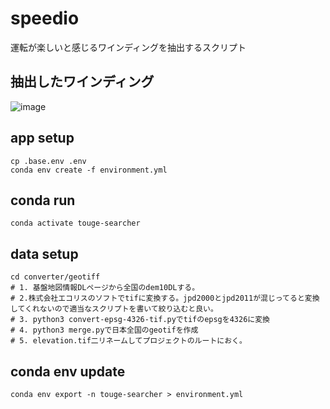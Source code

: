 # speedio

運転が楽しいと感じるワインディングを抽出するスクリプト

## 抽出したワインディング

![image](https://github.com/ritogk/speedio/assets/72111956/9c29dc11-b058-4f5f-8ffa-31d3857a792d)

## app setup

```
cp .base.env .env
conda env create -f environment.yml
```

## conda run

```
conda activate touge-searcher
```

## data setup

```
cd converter/geotiff
# 1. 基盤地図情報DLページから全国のdem10DLする。
# 2.株式会社エコリスのソフトでtifに変換する。jpd2000とjpd2011が混じってると変換してくれないので適当なスクリプトを書いて絞り込むと良い。
# 3. python3 convert-epsg-4326-tif.pyでtifのepsgを4326に変換
# 4. python3 merge.pyで日本全国のgeotifを作成
# 5. elevation.tif二リネームしてプロジェクトのルートにおく。
```

## conda env update

```
conda env export -n touge-searcher > environment.yml
```
